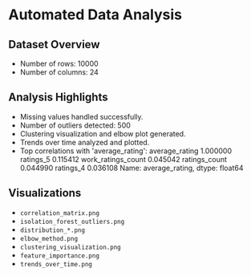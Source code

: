 # Automated Data Analysis

## Dataset Overview
- Number of rows: 10000
- Number of columns: 24

## Analysis Highlights
- Missing values handled successfully.
- Number of outliers detected: 500
- Clustering visualization and elbow plot generated.
- Trends over time analyzed and plotted.
- Top correlations with 'average_rating':
average_rating        1.000000
ratings_5             0.115412
work_ratings_count    0.045042
ratings_count         0.044990
ratings_4             0.036108
Name: average_rating, dtype: float64

## Visualizations
- `correlation_matrix.png`
- `isolation_forest_outliers.png`
- `distribution_*.png`
- `elbow_method.png`
- `clustering_visualization.png`
- `feature_importance.png`
- `trends_over_time.png`
